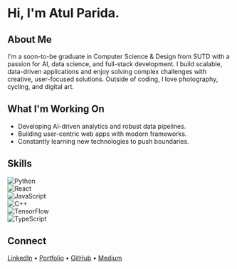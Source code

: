# Hi, I'm Atul Parida.

## About Me
I'm a soon-to-be graduate in Computer Science & Design from SUTD with a passion for AI, data science, and full-stack development. I build scalable, data-driven applications and enjoy solving complex challenges with creative, user-focused solutions. Outside of coding, I love photography, cycling, and digital art.

## What I'm Working On
- Developing AI-driven analytics and robust data pipelines.
- Building user-centric web apps with modern frameworks.
- Constantly learning new technologies to push boundaries.

## Skills
![Python](https://raw.githubusercontent.com/rahulbanerjee26/githubAboutMeGenerator/main/icons/python.svg)  
![React](https://raw.githubusercontent.com/rahulbanerjee26/githubAboutMeGenerator/main/icons/reactjs.svg)  
![JavaScript](https://raw.githubusercontent.com/rahulbanerjee26/githubAboutMeGenerator/main/icons/javascript.svg)  
![C++](https://raw.githubusercontent.com/rahulbanerjee26/githubAboutMeGenerator/main/icons/cpp.svg)  
![TensorFlow](https://raw.githubusercontent.com/rahulbanerjee26/githubAboutMeGenerator/main/icons/tensorflow.svg)  
![TypeScript](https://raw.githubusercontent.com/rahulbanerjee26/githubAboutMeGenerator/main/icons/typescript.svg)

## Connect
[LinkedIn](https://www.linkedin.com/in/atulparida) • [Portfolio](https://atulparida.com) • [GitHub](https://github.com/T2LIPthedeveloper) • [Medium](https://atulparida.medium.com)